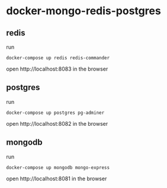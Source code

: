 # docker-mongo-redis-postgres
## redis
run
```
docker-compose up redis redis-commander
```
open http://localhost:8083 in the browser


## postgres
run
```
docker-compose up postgres pg-adminer
```
open http://localhost:8082 in the browser


## mongodb
run
```
docker-compose up mongodb mongo-express
```
open http://localhost:8081 in the browser

